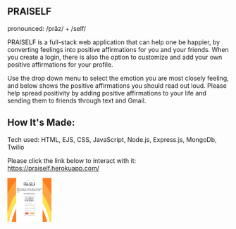 ## PRAISELF
pronounced: /prāz/ + /self/

PRAISELF is a full-stack web application that can help one be happier, by converting feelings into positive affirmations for you and your friends. When you create a login, there is also the option to customize  and add your own positive affirmations for your profile.
 
Use the drop down menu to  select the emotion you are most closely feeling, and below shows the positive affirmations you should read out loud. Please help spread positivity by adding positive affirmations to your life and sending them to friends through text and Gmail. 

## How It's Made:
Tech used: HTML, EJS, CSS, JavaScript, Node.js, Express.js, MongoDb, Twilio


Please click the link below to interact with it:
https://praiself.herokuapp.com/

<img src="public/css/img/pself.PNG" alt="praiself" style="height: 100px; width:100px;"/>




